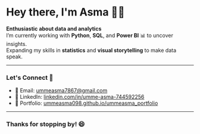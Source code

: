# Hey there, I'm Asma 👋🏻

**Enthusiastic about data and analytics**  
I’m currently working with **Python**, **SQL**, and **Power BI** 📊 to uncover insights.<br>
Expanding my skills in **statistics** and **visual storytelling** to make data speak.

---

### Let's Connect 🔗

- 📧 Email: [ummeasma7867@gmail.com](mailto:ummeasma7867@gmail.com)  
- 💼 LinkedIn: [linkedin.com/in/umme-asma-744592256](https://www.linkedin.com/in/umme-asma-744592256/)  
- 📂 Portfolio: [ummeasma098.github.io/ummeasma_portfolio](https://ummeasma098.github.io/ummeasma_portfolio/)

---

### Thanks for stopping by! 😄
